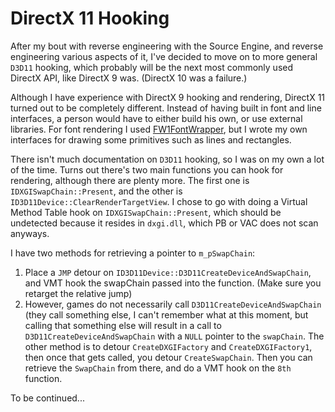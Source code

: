 # DirectX 11 Hooking

After my bout with reverse engineering with the Source Engine, and reverse engineering various aspects of it, I've decided to move on to more general `D3D11` hooking, which probably will be the next most commonly used DirectX API, like DirectX 9 was. (DirectX 10 was a failure.)

Although I have experience with DirectX 9 hooking and rendering, DirectX 11 turned out to be completely different. Instead of having built in font and line interfaces, a person would have to either build his own, or use external libraries. For font rendering I used [FW1FontWrapper](http://fw1.codeplex.com/), but I wrote my own interfaces for drawing some primitives such as lines and rectangles.

There isn't much documentation on `D3D11` hooking, so I was on my own a lot of the time. Turns out there's two main functions you can hook for rendering, although there are plenty more. The first one is `IDXGISwapChain::Present`, and the other is `ID3D11Device::ClearRenderTargetView`. I chose to go with doing a Virtual Method Table hook on `IDXGISwapChain::Present`, which should be undetected because it resides in `dxgi.dll`, which PB or VAC does not scan anyways.




I have two methods for retrieving a pointer to `m_pSwapChain`:

1. Place a `JMP` detour on `ID3D11Device::D3D11CreateDeviceAndSwapChain`, and VMT hook the swapChain passed into the function. (Make sure you retarget the relative jump)
2. However, games do not necessarily call `D3D11CreateDeviceAndSwapChain` (they call something else, I can't remember what at this moment, but calling that something else will result in a call to `D3D11CreateDeviceAndSwapChain` with a `NULL` pointer to the `swapChain`. The other method is to detour `CreateDXGIFactory` and `CreateDXGIFactory1`, then once that gets called, you detour `CreateSwapChain`. Then you can retrieve the `SwapChain` from there, and do a VMT hook on the `8th` function.



To be continued...